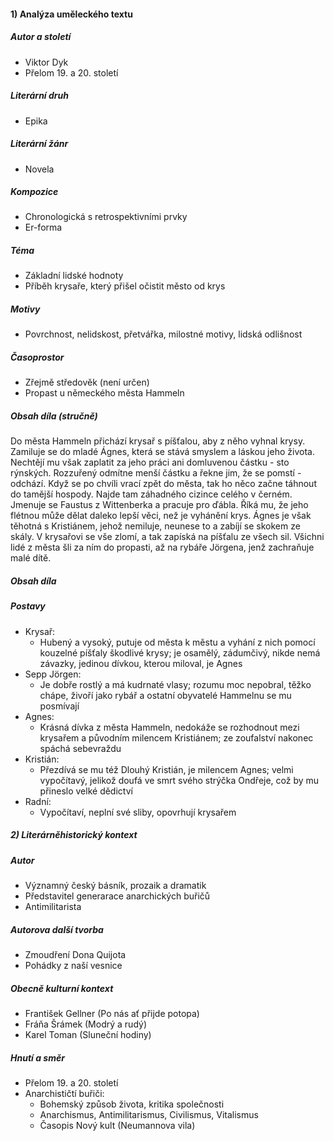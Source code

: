 #### 1) Analýza uměleckého textu
##### Autor a století
- Viktor Dyk
- Přelom 19. a 20. století
##### Literární druh
- Epika
##### Literární žánr
- Novela
##### Kompozice
- Chronologická s retrospektivními prvky
- Er-forma
##### Téma
- Základní lidské hodnoty
- Příběh krysaře, který přišel očistit město od krys
##### Motivy
- Povrchnost, nelidskost, přetvářka, milostné motivy, lidská odlišnost
##### Časoprostor
- Zřejmě středověk (není určen)
- Propast u německého města Hammeln
##### Obsah díla (stručně)
Do města Hammeln přichází krysař s píšťalou, aby z něho vyhnal krysy. Zamiluje se do
mladé Ágnes, která se stává smyslem a láskou jeho života. Nechtějí mu však zaplatit za
jeho práci ani domluvenou částku - sto rýnských. Rozzuřený odmítne menší částku a
řekne jim, že se pomstí - odchází. Když se po chvíli vrací zpět do města, tak ho něco
začne táhnout do tamější hospody. Najde tam záhadného cizince celého v černém.
Jmenuje se Faustus z Wittenberka a pracuje pro ďábla. Říká mu, že jeho flétnou může
dělat daleko lepší věci, než je vyhánění krys. Ágnes je však těhotná s Kristiánem, jehož
nemiluje, neunese to a zabíjí se skokem ze skály. V krysařovi se vše zlomí, a tak zapíská
na píšťalu ze všech sil. Všichni lidé z města šli za ním do propasti, až na rybáře Jörgena,
jenž zachraňuje malé dítě.
##### Obsah díla
##### Postavy
- Krysař:
	- Hubený a vysoký, putuje od města k městu a vyhání z nich pomocí kouzelné píšťaly škodlivé krysy; je osamělý, zádumčivý, nikde nemá závazky, jedinou dívkou, kterou miloval, je Agnes
- Sepp Jörgen:
	- Je dobře rostlý a má kudrnaté vlasy; rozumu moc nepobral, těžko chápe, živoří jako rybář a ostatní obyvatelé Hammelnu se mu posmívají
- Agnes: 
	- Krásná dívka z města Hammeln, nedokáže se rozhodnout mezi krysařem a původním milencem Kristiánem; ze zoufalství nakonec spáchá sebevraždu
- Kristián:  
	- Přezdívá se mu též Dlouhý Kristián, je milencem Agnes; velmi vypočítavý, jelikož doufá ve smrt svého strýčka Ondřeje, což by mu přineslo velké dědictví
- Radní: 
	- Vypočítaví, neplní své sliby, opovrhují krysařem
##### 2) Literárněhistorický kontext
##### Autor
- Významný český básník, prozaik a dramatik
- Představitel generarace anarchických buřičů
- Antimilitarista
##### Autorova další tvorba
- Zmoudření Dona Quijota
- Pohádky z naší vesnice
##### Obecně kulturní kontext
- František Gellner (Po nás ať přijde potopa)
- Fráňa Šrámek (Modrý a rudý)
- Karel Toman (Sluneční hodiny)
##### Hnutí a směr
- Přelom 19. a 20. století
- Anarchističtí buřiči:
	- Bohemský způsob života, kritika společnosti
	- Anarchismus, Antimilitarismus, Civilismus, Vitalismus
	- Časopis Nový kult (Neumannova vila)

